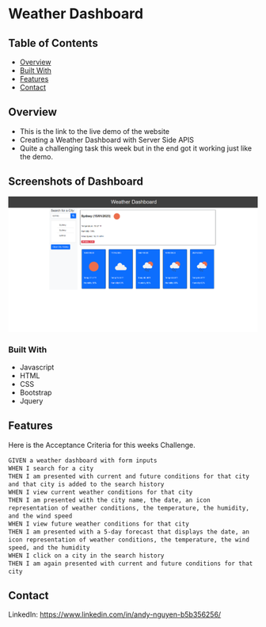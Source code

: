 # Weather Dashboard

## Table of Contents

- [Overview](#overview)
- [Built With](#built-with)
- [Features](#features)
- [Contact](#contact)

## Overview


* This is the link to the live demo of the website
* Creating a Weather Dashboard with Server Side APIS
* Quite a challenging task this week but in the end got it working just like the demo.

## Screenshots of Dashboard
<img width="1080" src="./assets/images/demo.png">

### Built With

* Javascript
* HTML
* CSS
* Bootstrap
* Jquery

## Features

Here is the Acceptance Criteria for this weeks Challenge.

```
GIVEN a weather dashboard with form inputs
WHEN I search for a city
THEN I am presented with current and future conditions for that city and that city is added to the search history
WHEN I view current weather conditions for that city
THEN I am presented with the city name, the date, an icon representation of weather conditions, the temperature, the humidity, and the wind speed
WHEN I view future weather conditions for that city
THEN I am presented with a 5-day forecast that displays the date, an icon representation of weather conditions, the temperature, the wind speed, and the humidity
WHEN I click on a city in the search history
THEN I am again presented with current and future conditions for that city

```



## Contact
LinkedIn: https://www.linkedin.com/in/andy-nguyen-b5b356256/
